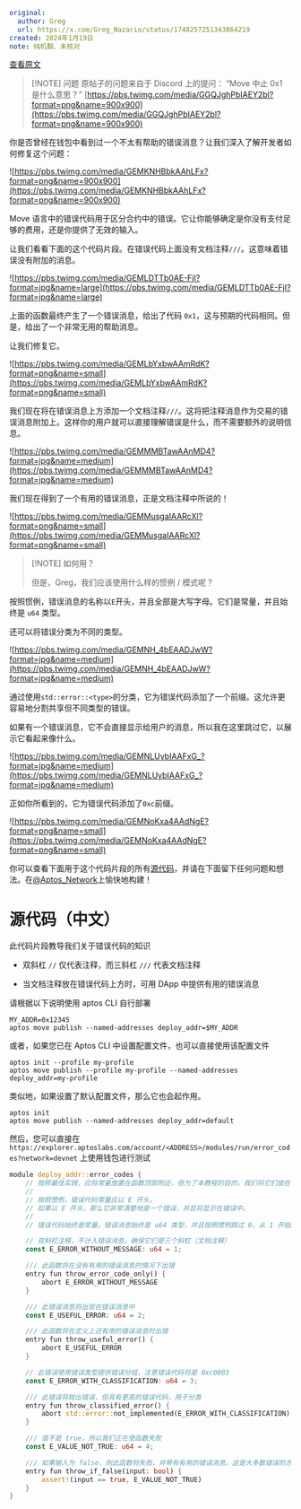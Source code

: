 ```yaml
original:
  author: Greg
  url: https://x.com/Greg_Nazario/status/1748257251343864219
created: 2024年1月19日
note: 纯机翻、未核对
```

[查看原文](https://x.com/Greg_Nazario/status/1748257251343864219)

> [!NOTE] 问题
> 原帖子的问题来自于 Discord 上的提问：
> “Move 中止 0x1 是什么意思？”
> [https://pbs.twimg.com/media/GGQJghPbIAEY2bl?format=png&name=900x900](https://pbs.twimg.com/media/GGQJghPbIAEY2bl?format=png&name=900x900)

你是否曾经在钱包中看到过一个不太有帮助的错误消息？让我们深入了解开发者如何修复这个问题：

![https://pbs.twimg.com/media/GEMKNHBbkAAhLFx?format=png&name=900x900](https://pbs.twimg.com/media/GEMKNHBbkAAhLFx?format=png&name=900x900)

Move 语言中的错误代码用于区分合约中的错误。它让你能够确定是你没有支付足够的费用，还是你提供了无效的输入。

让我们看看下面的这个代码片段。在错误代码上面没有文档注释`///`。这意味着错误没有附加的消息。

![https://pbs.twimg.com/media/GEMLDTTb0AE-FjI?format=jpg&name=large](https://pbs.twimg.com/media/GEMLDTTb0AE-FjI?format=jpg&name=large)

上面的函数最终产生了一个错误消息，给出了代码 `0x1`，这与预期的代码相同。但是，给出了一个非常无用的帮助消息。

让我们修复它。

![https://pbs.twimg.com/media/GEMLbYxbwAAmRdK?format=png&name=small](https://pbs.twimg.com/media/GEMLbYxbwAAmRdK?format=png&name=small)

我们现在将在错误消息上方添加一个文档注释`///`。这将把注释消息作为交易的错误消息附加上。这样你的用户就可以直接理解错误是什么，而不需要额外的说明信息。

![https://pbs.twimg.com/media/GEMMMBTawAAnMD4?format=jpg&name=medium](https://pbs.twimg.com/media/GEMMMBTawAAnMD4?format=jpg&name=medium)

我们现在得到了一个有用的错误消息，正是文档注释中所说的！

![https://pbs.twimg.com/media/GEMMusgaIAARcXl?format=png&name=small](https://pbs.twimg.com/media/GEMMusgaIAARcXl?format=png&name=small)

> [!NOTE] 如何用？
>
> 但是，Greg，我们应该使用什么样的惯例 / 模式呢？

按照惯例，错误消息的名称以`E`开头，并且全部是大写字母。它们是常量，并且始终是 `u64` 类型。

还可以将错误分类为不同的类型。

![https://pbs.twimg.com/media/GEMNH_4bEAADJwW?format=jpg&name=medium](https://pbs.twimg.com/media/GEMNH_4bEAADJwW?format=jpg&name=medium)

通过使用`std::error::<type>`的分类，它为错误代码添加了一个前缀。这允许更容易地分割共享但不同类型的错误。

如果有一个错误消息，它不会直接显示给用户的消息，所以我在这里跳过它，以展示它看起来像什么。

![https://pbs.twimg.com/media/GEMNLUybIAAFxG_?format=jpg&name=medium](https://pbs.twimg.com/media/GEMNLUybIAAFxG_?format=jpg&name=medium)

正如你所看到的，它为错误代码添加了`0xc`前缀。

![https://pbs.twimg.com/media/GEMNoKxa4AAdNgE?format=png&name=small](https://pbs.twimg.com/media/GEMNoKxa4AAdNgE?format=png&name=small)

你可以查看下面用于这个代码片段的所有[源代码](https://github.com/aptos-labs/daily-move/blob/main/snippets/19-01-2024/sources/error_codes.move)，并请在下面留下任何问题和想法。在[@Aptos_Network](https://twitter.com/Aptos_Network)上愉快地构建！

# 源代码（中文）

此代码片段教导我们关于错误代码的知识

- 双斜杠 `//` 仅代表注释，而三斜杠 `///` 代表文档注释

- 当文档注释放在错误代码上方时，可用 DApp 中提供有用的错误消息

请根据以下说明使用 aptos CLI 自行部署

```
MY_ADDR=0x12345
aptos move publish --named-addresses deploy_addr=$MY_ADDR
```

或者，如果您已在 Aptos CLI 中设置配置文件，也可以直接使用该配置文件

```
aptos init --profile my-profile
aptos move publish --profile my-profile --named-addresses deploy_addr=my-profile
```

类似地，如果设置了默认配置文件，那么它也会起作用。

```
aptos init
aptos move publish --named-addresses deploy_addr=default
```

然后，您可以直接在 `https://explorer.aptoslabs.com/account/<ADDRESS>/modules/run/error_codes?network=devnet` 上使用钱包进行测试

```rust
module deploy_addr::error_codes {
    // 按照最佳实践，应将常量放置在函数顶部附近，但为了本教程的目的，我们将它们放在它们的使用位置旁边。
    //
    // 按照惯例，错误代码常量应以 E 开头。
    // 如果以 E 开头，那么它非常清楚地是一个错误，并且将显示在错误中。
    //
    // 错误代码始终是常量。错误消息始终是 u64 类型，并且按照惯例跳过 0，从 1 开始。请记住，所有错误应该有不同编号。如果它们相同，则错误消息可能会混在一起。

    // 双斜杠注释，不计入错误消息。确保它们是三个斜杠（文档注释）
    const E_ERROR_WITHOUT_MESSAGE: u64 = 1;

    /// 此函数将在没有有用的错误消息的情况下出错
    entry fun throw_error_code_only() {
        abort E_ERROR_WITHOUT_MESSAGE
    }

    /// 此错误消息将出现在错误消息中
    const E_USEFUL_ERROR: u64 = 2;

    /// 此函数将在定义上述有用的错误消息时出错
    entry fun throw_useful_error() {
        abort E_USEFUL_ERROR
    }

    // 此错误使用错误类型提供错误分组，注意错误代码将是 0xc0003
    const E_ERROR_WITH_CLASSIFICATION: u64 = 3;

    /// 此错误将抛出错误，但具有更高的错误代码，用于分类
    entry fun throw_classified_error() {
        abort std::error::not_implemented(E_ERROR_WITH_CLASSIFICATION)
    }

    /// 值不是 true，所以我们正在使函数失败
    const E_VALUE_NOT_TRUE: u64 = 4;

    /// 如果输入为 false，则此函数将失败，并带有有用的错误消息。这是大多数错误的方式
    entry fun throw_if_false(input: bool) {
        assert!(input == true, E_VALUE_NOT_TRUE)
    }
}
```

